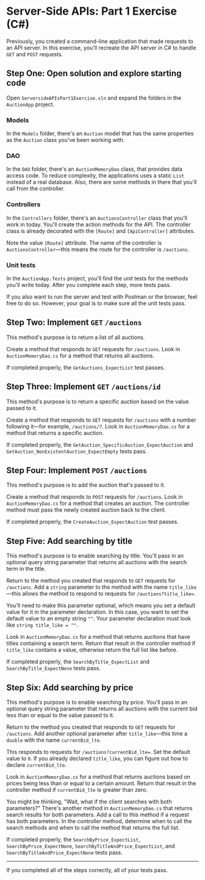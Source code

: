 # Server-Side APIs: Part 1 Exercise (C#)

Previously, you created a command-line application that made requests to an API server. In this exercise, you'll recreate the API server in C# to handle `GET` and `POST` requests.

## Step One: Open solution and explore starting code

Open `ServersideAPIsPart1Exercise.sln` and expand the folders in the `AuctionApp` project.

### Models

In the `Models` folder, there's an `Auction` model that has the same properties as the `Auction` class you've been working with.

### DAO

In the `DAO` folder, there's an `AuctionMemoryDao` class, that provides data access code. To reduce complexity, the applications uses a static `List` instead of a real database. Also, there are some methods in there that you'll call from the controller.

### Controllers

In the `Controllers` folder, there's an `AuctionsController` class that you'll work in today. You'll create the action methods for the API. The controller class is already decorated with the `[Route]` and `[ApiController]` attributes.

Note the value `[Route]` attribute. The name of the controller is `AuctionsController`—this means the route for the controller is `/auctions`.

### Unit tests

In the `AuctionApp.Tests` project, you'll find the unit tests for the methods you'll write today. After you complete each step, more tests pass.

If you also want to run the server and test with Postman or the browser, feel free to do so. However, your goal is to make sure all the unit tests pass.

## Step Two: Implement `GET` `/auctions`

This method's purpose is to return a list of all auctions.

Create a method that responds to `GET` requests for `/auctions`. Look in `AuctionMemoryDao.cs` for a method that returns all auctions.

If completed properly, the `GetAuctions_ExpectList` test passes.

## Step Three: Implement `GET` `/auctions/id`

This method's purpose is to return a specific auction based on the value passed to it.

Create a method that responds to `GET` requests for `/auctions` with a number following it—for example, `/auctions/7`. Look in `AuctionMemoryDao.cs` for a method that returns a specific auction.

If completed properly, the `GetAuction_SpecificAuction_ExpectAuction` and `GetAuction_NonExistentAuction_ExpectEmpty` tests pass.

## Step Four: Implement `POST` `/auctions`

This method's purpose is to add the auction that's passed to it.

Create a method that responds to `POST` requests for `/auctions`. Look in `AuctionMemoryDao.cs` for a method that creates an auction. The controller method must pass the newly created auction back to the client.

If completed properly, the `CreateAuction_ExpectAuction` test passes.

## Step Five: Add searching by title

This method's purpose is to enable searching by title. You'll pass in an optional query string parameter that returns all auctions with the search term in the title.

Return to the method you created that responds to `GET` requests for `/auctions`. Add a `string` parameter to the method with the name `title_like`—this allows the method to respond to requests for `/auctions?title_like=`.

You'll need to make this parameter optional, which means you set a default value for it in the parameter declaration. In this case, you want to set the default value to an empty string `""`. Your parameter declaration must look like `string title_like = ""`.

Look in `AuctionMemoryDao.cs` for a method that returns auctions that have titles containing a search term. Return that result in the controller method if `title_like` contains a value, otherwise return the full list like before.

If completed properly, the `SearchByTitle_ExpectList` and `SearchByTitle_ExpectNone` tests pass.

## Step Six: Add searching by price

This method's purpose is to enable searching by price. You'll pass in an optional query string parameter that returns all auctions with the current bid less than or equal to the value passed to it.

Return to the method you created that responds to `GET` requests for `/auctions`. Add another optional parameter after `title_like`—this time a `double` with the name `currentBid_lte`.

This responds to requests for `/auctions?currentBid_lte=`. Set the default value to `0`. If you already declared `title_like`, you can figure out how to declare `currentBid_lte`.

Look in `AuctionMemoryDao.cs` for a method that returns auctions based on prices being less than or equal to a certain amount. Return that result in the controller method if `currentBid_lte` is greater than zero.

You might be thinking, "Wait, what if the client searches with both parameters?" There's another method in `AuctionMemoryDao.cs` that returns search results for both parameters. Add a call to this method if a request has both parameters. In the controller method, determine when to call the search methods and when to call the method that returns the full list.

If completed properly, the `SearchByPrice_ExpectList`, `SearchByPrice_ExpectNone`, `SearchByTitleAndPrice_ExpectList`, and `SearchByTitleAndPrice_ExpectNone` tests pass.

---

If you completed all of the steps correctly, all of your tests pass.
